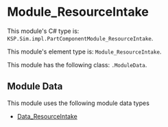 # Module_ResourceIntake

This module's C# type is: `KSP.Sim.impl.PartComponentModule_ResourceIntake`.

This module's element type is: `Module_ResourceIntake`.

This module has the following class: `.ModuleData`.

## Module Data

This module uses the following module data types

- [Data_ResourceIntake](Data_ResourceIntake.md)
